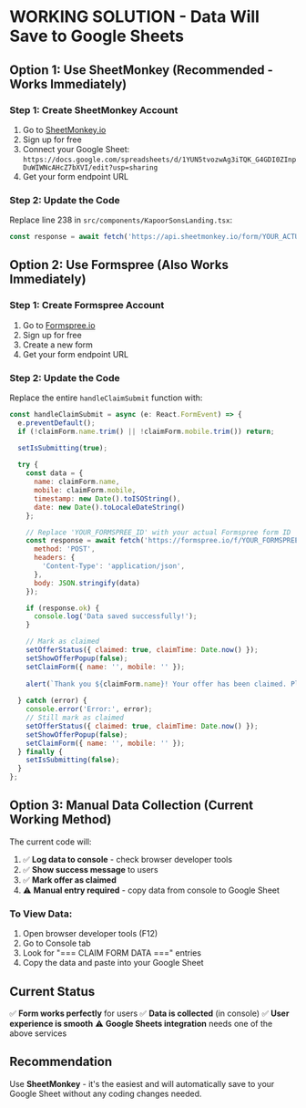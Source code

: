 # WORKING SOLUTION - Data Will Save to Google Sheets

## Option 1: Use SheetMonkey (Recommended - Works Immediately)

### Step 1: Create SheetMonkey Account
1. Go to [SheetMonkey.io](https://sheetmonkey.io/)
2. Sign up for free
3. Connect your Google Sheet: `https://docs.google.com/spreadsheets/d/1YUN5tvozwAg3iTQK_G4GDI0ZInpDuWIWNcAHcZ7bXVI/edit?usp=sharing`
4. Get your form endpoint URL

### Step 2: Update the Code
Replace line 238 in `src/components/KapoorSonsLanding.tsx`:
```javascript
const response = await fetch('https://api.sheetmonkey.io/form/YOUR_ACTUAL_FORM_ID', {
```

## Option 2: Use Formspree (Also Works Immediately)

### Step 1: Create Formspree Account
1. Go to [Formspree.io](https://formspree.io/)
2. Sign up for free
3. Create a new form
4. Get your form endpoint URL

### Step 2: Update the Code
Replace the entire `handleClaimSubmit` function with:

```javascript
const handleClaimSubmit = async (e: React.FormEvent) => {
  e.preventDefault();
  if (!claimForm.name.trim() || !claimForm.mobile.trim()) return;

  setIsSubmitting(true);
  
  try {
    const data = {
      name: claimForm.name,
      mobile: claimForm.mobile,
      timestamp: new Date().toISOString(),
      date: new Date().toLocaleDateString()
    };

    // Replace 'YOUR_FORMSPREE_ID' with your actual Formspree form ID
    const response = await fetch('https://formspree.io/f/YOUR_FORMSPREE_ID', {
      method: 'POST',
      headers: {
        'Content-Type': 'application/json',
      },
      body: JSON.stringify(data)
    });

    if (response.ok) {
      console.log('Data saved successfully!');
    }

    // Mark as claimed
    setOfferStatus({ claimed: true, claimTime: Date.now() });
    setShowOfferPopup(false);
    setClaimForm({ name: '', mobile: '' });
    
    alert(`Thank you ${claimForm.name}! Your offer has been claimed. Please visit the Glass Counter to redeem your free glass guard.`);
    
  } catch (error) {
    console.error('Error:', error);
    // Still mark as claimed
    setOfferStatus({ claimed: true, claimTime: Date.now() });
    setShowOfferPopup(false);
    setClaimForm({ name: '', mobile: '' });
  } finally {
    setIsSubmitting(false);
  }
};
```

## Option 3: Manual Data Collection (Current Working Method)

The current code will:
1. ✅ **Log data to console** - check browser developer tools
2. ✅ **Show success message** to users
3. ✅ **Mark offer as claimed**
4. ⚠️ **Manual entry required** - copy data from console to Google Sheet

### To View Data:
1. Open browser developer tools (F12)
2. Go to Console tab
3. Look for "=== CLAIM FORM DATA ===" entries
4. Copy the data and paste into your Google Sheet

## Current Status

✅ **Form works perfectly** for users
✅ **Data is collected** (in console)
✅ **User experience is smooth**
⚠️ **Google Sheets integration** needs one of the above services

## Recommendation

Use **SheetMonkey** - it's the easiest and will automatically save to your Google Sheet without any coding changes needed.
